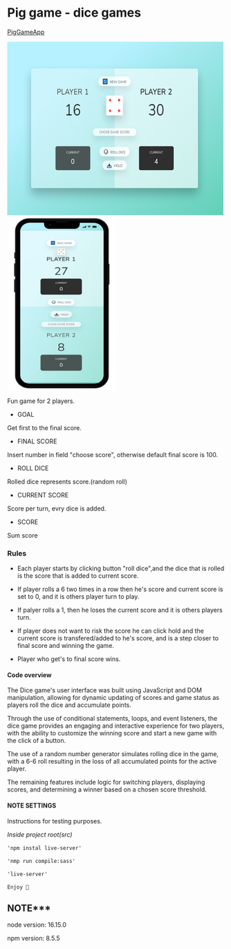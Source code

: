 # Pig game - dice games

[PigGameApp](https://pig-game-dicegames.netlify.app/)

<img src='/src/img/dice_game.png' width=500 height=400> <img src='/src/img/dice-game-phone.png' width=250 height=400>

Fun game for 2 players.

- GOAL

Get first to the final score.

- FINAL SCORE

Insert number in field "choose score", otherwise default final score is 100.

- ROLL DICE

Rolled dice represents score.(random roll)

- CURRENT SCORE

Score per turn, evry dice is added.

- SCORE

Sum score

### Rules

- Each player starts by clicking button "roll dice",and the dice that is rolled is the score that is added to current score.

- If player rolls a 6 two times in a row then he's score and current score is set to 0, and it is others player turn to play.

- If palyer rolls a 1, then he loses the current score and it is others players turn.

- If player does not want to risk the score he can click hold and the current score is transfered/added to he's score, and is a step closer to final score and winning the game.

- Player who get's to final score wins.

#### Code overview

The Dice game's user interface was built using JavaScript and DOM manipulation, allowing for dynamic updating of scores and game status as players roll the dice and accumulate points.

Through the use of conditional statements, loops, and event listeners, the dice game provides an engaging and interactive experience for two players, with the ability to customize the winning score and start a new game with the click of a button.

The use of a random number generator simulates rolling dice in the game, with a 6-6 roll resulting in the loss of all accumulated points for the active player.

The remaining features include logic for switching players, displaying scores, and determining a winner based on a chosen score threshold.

#### NOTE SETTINGS

Instructions for testing purposes.

_*Inside project root(src)*_

```
'npm instal live-server'
```

```
'nmp run compile:sass'
```

```
'live-server'
```

```
Enjoy 🎲
```

## NOTE*** 
node version: 16.15.0

npm version: 8.5.5
